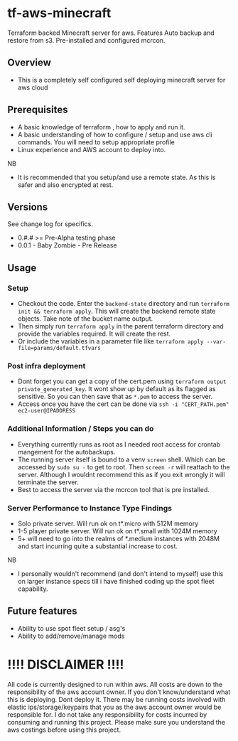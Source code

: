 # tf-aws-minecraft
Terraform backed Minecraft server for aws.
Features Auto backup and restore from s3.
Pre-installed and configured mcrcon.


 ## Overview

 * This is a completely self configured self deploying minecraft server for aws cloud

 ## Prerequisites
 * A basic knowledge of terraform , how to apply and run it.
 * A basic understanding of how to configure / setup and use aws cli commands.  You will need to setup appropriate profile
 * Linux experience and AWS account to deploy into.

 NB
 * It is recommended that you setup/and use a remote state. As this is safer and also encrypted at rest.

 ## Versions

 See change log for specifics.

  * 0.#.# >= Pre-Alpha testing phase
  * 0.0.1 - Baby Zombie - Pre Release

 ## Usage

 ### Setup
 * Checkout the code. Enter the `backend-state` directory and run `terraform init && terraform apply`. This will create the backend remote state objects. Take note of the bucket name output.
 * Then simply run `terraform apply` in the parent terraform directory and provide the variables required. It will create the rest.
 * Or include the variables in a parameter file like `terraform apply --var-file=params/default.tfvars`

 ### Post infra deployment
 * Dont forget you can get a copy of the cert.pem using `terraform output private_generated_key`. It wont show up by default as its flagged as sensitive. So you can then save that as `*.pem` to access the server.
 * Access once you have the cert can be done via `ssh -i "CERT_PATH.pem" ec2-user@IPADDRESS`

### Additional Information / Steps you can do
 * Everything currently runs as root as I needed root access for crontab mangement for the autobackups.
 * The running server itself is bound to a venv `screen` shell. Which can be accessed by `sudo su -` to get to root. Then `screen -r` will reattach to the server. Although I wouldnt recommend this as if you exit wrongly it will terminate the server.
 * Best to access the server via the mcrcon tool that is pre installed.

### Server Performance to Instance Type Findings
 * Solo private server. Will run ok on t*.micro with 512M memory
 * 1-5 player private server. Will run ok on t*.small with 1024M memory
 * 5+ will need to go into the realms of *.medium instances with 2048M and start incurring quite a substantial increase to cost.

 NB
 * I personally wouldn't recommend (and don't intend to myself) use this on larger instance specs till i have finished coding up the spot fleet capability.


 ## Future features
* Ability to use spot fleet setup / asg's
* Ability to add/remove/manage mods

 # !!!! DISCLAIMER !!!!

 All code is currently designed to run within aws. All costs are down to the responsibility of the aws account owner. If you don't know/understand what this is deploying. Dont deploy it. There may be running costs involved with elastic ips/storage/keypairs that you as the aws account owner would be responsible for. I do not take any responsibility for costs incurred by consuming and running this project. Please make sure you understand the aws costings before using this project.
